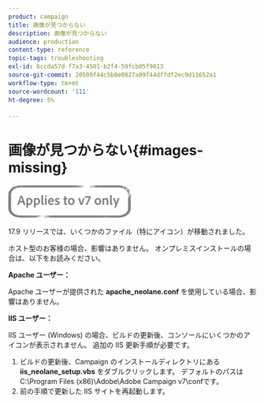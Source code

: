```yaml
---
product: campaign
title: 画像が見つからない
description: 画像が見つからない
audience: production
content-type: reference
topic-tags: troubleshooting
exl-id: 6ccda57d-f7a3-4501-b2f4-59fcb05f9013
source-git-commit: 20509f44c5b8e0827a09f44dffdf2ec9d11652a1
workflow-type: tm+mt
source-wordcount: '111'
ht-degree: 5%

---
```


# 画像が見つからない{#images-missing}

![](../../assets/v7-only.svg)

17.9 リリースでは、いくつかのファイル（特にアイコン）が移動されました。

ホスト型のお客様の場合、影響はありません。 オンプレミスインストールの場合は、以下をお読みください。

**Apache ユーザー：**

Apache ユーザーが提供された **apache_neolane.conf** を使用している場合、影響はありません。

**IIS ユーザー：**

IIS ユーザー (Windows) の場合、ビルドの更新後、コンソールにいくつかのアイコンが表示されません。 追加の IIS 更新手順が必要です。

1. ビルドの更新後、Campaign のインストールディレクトリにある **iis_neolane_setup.vbs** をダブルクリックします。 デフォルトのパスはC:\Program Files (x86)\Adobe\Adobe Campaign v7\confです。
1. 前の手順で更新した IIS サイトを再起動します。
